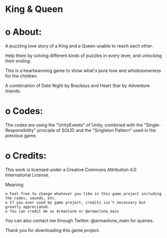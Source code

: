 # King & Queen

# o About:
 A puzzling love story of a King and a Queen unable to reach each other.

Help them by solving different kinds of puzzles in every level, and unlocking their ending.

This is a heartwarming game to show what's pure love and wholesomeness for the children.

A combination of Date Night by Brackeys and Heart Star by Adventure Islands.
    
# o Codes:
 The codes are using the "UnityEvents" of Unity, combined with the "Single-Responsibility" prniciple of SOLID and the "Singleton Pattern" used in the previous game.

# o Credits:

This work is licensed under a Creative Commons Attribution 4.0 International License.

Meaning:

    o Feel free to change whatever you like in this game project including the codes, sounds, etc.
    o If you ever used my game project, credits isn't necessary but greatly appreciated.
    o You can credit me as Armanlone or @armanlone_main
    
You can also contact me through Twitter: @armanlone_main for queries.

Thank you for downloading this game project.
